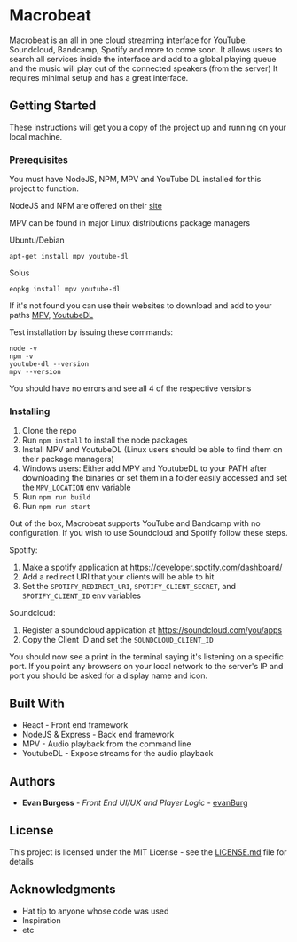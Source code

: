 # Macrobeat

Macrobeat is an all in one cloud streaming interface for YouTube, Soundcloud, Bandcamp, Spotify and more to come soon.
It allows users to search all services inside the interface and add to a global playing queue and the music will play out of the connected speakers (from the server)
It requires minimal setup and has a great interface.

## Getting Started

These instructions will get you a copy of the project up and running on your local machine.


### Prerequisites

You must have NodeJS, NPM, MPV and YouTube DL installed for this project to function.

NodeJS and NPM are offered on their [site](https://nodejs.org/en/download/)

MPV can be found in major Linux distributions package managers

Ubuntu/Debian
```
apt-get install mpv youtube-dl
```

Solus
```
eopkg install mpv youtube-dl
```

If it's not found you can use their websites to download and add to your paths [MPV](https://mpv.io), [YoutubeDL](https://ytdl-org.github.io/youtube-dl/index.html)

Test installation by issuing these commands:
```
node -v
npm -v
youtube-dl --version
mpv --version
```
You should have no errors and see all 4 of the respective versions

### Installing

1. Clone the repo
2. Run `npm install` to install the node packages
3. Install MPV and YoutubeDL (Linux users should be able to find them on their package managers)
4. Windows users: Either add MPV and YoutubeDL to your PATH after downloading the binaries or set them in a folder easily accessed and set the `MPV_LOCATION` env variable
5. Run `npm run build`
6. Run `npm run start`

Out of the box, Macrobeat supports YouTube and Bandcamp with no configuration.
If you wish to use Soundcloud and Spotify follow these steps.

Spotify:
1. Make a spotify application at https://developer.spotify.com/dashboard/
2. Add a redirect URI that your clients will be able to hit
3. Set the `SPOTIFY_REDIRECT_URI`, `SPOTIFY_CLIENT_SECRET`, and `SPOTIFY_CLIENT_ID` env variables

Soundcloud:
1. Register a soundcloud application at https://soundcloud.com/you/apps
2. Copy the Client ID and set the `SOUNDCLOUD_CLIENT_ID`

You should now see a print in the terminal saying it's listening on a specific port.
If you point any browsers on your local network to the server's IP and port you should be asked for a display name and icon.


## Built With

* React - Front end framework
* NodeJS & Express - Back end framework
* MPV - Audio playback from the command line
* YoutubeDL - Expose streams for the audio playback


## Authors

* **Evan Burgess** - *Front End UI/UX and Player Logic* - [evanBurg](https://github.com/evanBurg)


## License

This project is licensed under the MIT License - see the [LICENSE.md](LICENSE.md) file for details


## Acknowledgments

* Hat tip to anyone whose code was used
* Inspiration
* etc
